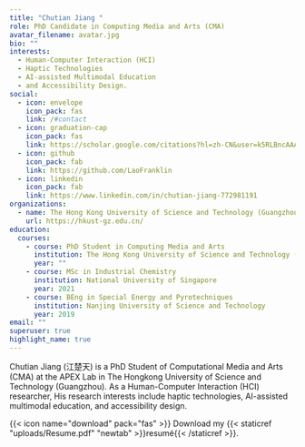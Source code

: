 ```yaml
---
title: "Chutian Jiang "
role: PhD Candidate in Computing Media and Arts (CMA)
avatar_filename: avatar.jpg
bio: ""
interests:
  - Human-Computer Interaction (HCI)
  - Haptic Technologies
  - AI-assisted Multimodal Education
  - and Accessibility Design.
social:
  - icon: envelope
    icon_pack: fas
    link: /#contact
  - icon: graduation-cap
    icon_pack: fas
    link: https://scholar.google.com/citations?hl=zh-CN&user=k5RLBncAAAAJ
  - icon: github
    icon_pack: fab
    link: https://github.com/LaoFranklin
  - icon: linkedin
    icon_pack: fab
    link: https://www.linkedin.com/in/chutian-jiang-772981191
organizations:
  - name: The Hong Kong University of Science and Technology (Guangzhou)
    url: https://hkust-gz.edu.cn/
education:
  courses:
    - course: PhD Student in Computing Media and Arts
      institution: The Hong Kong University of Science and Technology (Guangzhou)
      year: ""
    - course: MSc in Industrial Chemistry
      institution: National University of Singapore
      year: 2021
    - course: BEng in Special Energy and Pyrotechniques
      institution: Nanjing University of Science and Technology
      year: 2019
email: ""
superuser: true
highlight_name: true
---
```

Chutian Jiang (江楚天) is a PhD Student of Computational Media and Arts (CMA) at the APEX Lab in The Hongkong University of Science and Technology (Guangzhou). As a Human-Computer Interaction (HCI) researcher, His research interests include haptic technologies, AI-assisted multimodal education, and accessibility design.

{{< icon name="download" pack="fas" >}} Download my {{< staticref "uploads/Resume.pdf" "newtab" >}}resumé{{< /staticref >}}.

